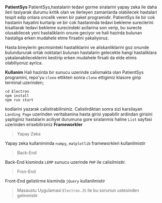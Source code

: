 **PatientSys**
PatientSys,hastalarin tedavi gorme siralarini yapay zeka ile daha ileri tasiyarak durumu kritik olan ve ilerleyen zamanlarda olabilecek hastalari tespit edip onlara oncelik veren bir paket programidir. PatientSys ile bir cok hastanin hayatini kurtarip ve bir cok hastaninda tedavi bekleme sureclerini kisaltarak tedavi bekleme surecindeki acilarina son verip, bu surecte olusabilecek yeni hastaliklarin onune geciyor ve hali hazirda bulunan hastaliga erken mudahele etme firsatini yakaliyoruz.

Hasta bireylerin gecmisinteki hastaliklarini ve aliskanliklarini goz onunde bulundururak ortak noktalari bulunan hastalarin gelecekte hangi hastaliklara yakalanabileceklerini kestirip erken mudahele firsati da elde etmis olabiliyoruz ayrica.

**Kullanim**
Hali hazirda bir sunucu uzerinde calismakta olan PatientSys programini, repo'yu `clone` ettikten sonra `clone` ettigimiz klasore girip terminal uzerinden;
```
cd Electron
npm install
npm run start
```
kodlarini yazarak calistirabilirsiniz. Calistirdiktan sonra sizi karsilayan `Landing Page` uzerinden veritabanina hasta girisi yapabilir ardindan girisini yaptiginiz hastalarin aciliyet durumuna gore siralanmis haline `List` sayfasi uzerinden erisebilirsiniz
**Frameworkler**
>Yapay Zeka

Yapay zeka kullaniminda `numpy`, `matplotlib` frameworkleri kullanilmistir
>Back-End

Back-End kisminda `LEMP` sunucu uzerinde `PHP` ile calisilmistir.
>Fron-End

Front-End gelistirme kisminda `jQuery` kullanilmistir
>Masaustu Uygulamasi
`Electron.JS` ile bu sorunun ustesinden gelinmistir



